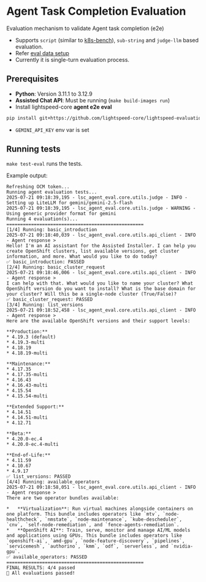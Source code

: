 # Agent Task Completion Evaluation
Evaluation mechanism to validate Agent task completion (e2e)
- Supports `script` (similar to [k8s-bench](https://github.com/GoogleCloudPlatform/kubectl-ai/tree/main/k8s-bench)), `sub-string` and `judge-llm` based evaluation.
- Refer [eval data setup](https://github.com/asamal4/lightspeed-evaluation/blob/agent-goal-eval/agent_eval/data/agent_goal_eval.yaml)
- Currently it is single-turn evaluation process.

## Prerequisites
- **Python**: Version 3.11.1 to 3.12.9
- **Assisted Chat API**: Must be running (`make build-images run`)
- Install lightspeed-core **agent e2e eval**
```bash
pip install git+https://github.com/lightspeed-core/lightspeed-evaluation.git#subdirectory=lsc_agent_eval
```
- `GEMINI_API_KEY` env var is set

## Running tests

`make test-eval` runs the tests.

Example output:

```
Refreshing OCM token...
Running agent evaluation tests...
2025-07-21 09:18:39,195 - lsc_agent_eval.core.utils.judge - INFO - Setting up LiteLLM for gemini/gemini-2.5-flash
2025-07-21 09:18:39,195 - lsc_agent_eval.core.utils.judge - WARNING - Using generic provider format for gemini
Running 4 evaluation(s)...
==================================================
[1/4] Running: basic_introduction
2025-07-21 09:18:40,039 - lsc_agent_eval.core.utils.api_client - INFO - Agent response >
Hello! I'm an AI assistant for the Assisted Installer. I can help you create OpenShift clusters, list available versions, get cluster information, and more. What would you like to do today?
✅ basic_introduction: PASSED
[2/4] Running: basic_cluster_request
2025-07-21 09:18:46,006 - lsc_agent_eval.core.utils.api_client - INFO - Agent response >
I can help with that. What would you like to name your cluster? What OpenShift version do you want to install? What is the base domain for your cluster? Will this be a single-node cluster (True/False)?
✅ basic_cluster_request: PASSED
[3/4] Running: list_versions
2025-07-21 09:18:52,458 - lsc_agent_eval.core.utils.api_client - INFO - Agent response >
Here are the available OpenShift versions and their support levels:

**Production:**
* 4.19.3 (default)
* 4.19.3-multi
* 4.18.19
* 4.18.19-multi

**Maintenance:**
* 4.17.35
* 4.17.35-multi
* 4.16.43
* 4.16.43-multi
* 4.15.54
* 4.15.54-multi

**Extended Support:**
* 4.14.51
* 4.14.51-multi
* 4.12.71

**Beta:**
* 4.20.0-ec.4
* 4.20.0-ec.4-multi

**End-of-Life:**
* 4.11.59
* 4.10.67
* 4.9.17
✅ list_versions: PASSED
[4/4] Running: available_operators
2025-07-21 09:18:58,051 - lsc_agent_eval.core.utils.api_client - INFO - Agent response >
There are two operator bundles available:

*   **Virtualization**: Run virtual machines alongside containers on one platform. This bundle includes operators like `mtv`, `node-healthcheck`, `nmstate`, `node-maintenance`, `kube-descheduler`, `cnv`, `self-node-remediation`, and `fence-agents-remediation`.
*   **OpenShift AI**: Train, serve, monitor and manage AI/ML models and applications using GPUs. This bundle includes operators like `openshift-ai`, `amd-gpu`, `node-feature-discovery`, `pipelines`, `servicemesh`, `authorino`, `kmm`, `odf`, `serverless`, and `nvidia-gpu`.
✅ available_operators: PASSED
==================================================
FINAL RESULTS: 4/4 passed
🎉 All evaluations passed!
```

